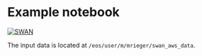 # Example notebook

[![SWAN](http://swanserver.web.cern.ch/swanserver/images/badge_swan_white_150.png)](https://cern.ch/swanserver/cgi-bin/go?projurl=https://github.com/riga/cms-aws-example1.git)

The input data is located at `/eos/user/m/mrieger/swan_aws_data`.
